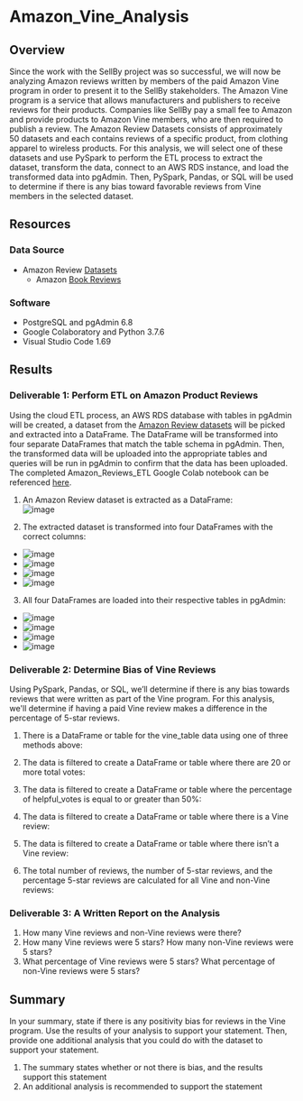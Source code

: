 # Amazon_Vine_Analysis

## Overview 
Since the work with the SellBy project was so successful, we will now be analyzing Amazon reviews written by members of the paid Amazon Vine program in order to present it to the SellBy stakeholders. The Amazon Vine program is a service that allows manufacturers and publishers to receive reviews for their products. Companies like SellBy pay a small fee to Amazon and provide products to Amazon Vine members, who are then required to publish a review. The Amazon Review Datasets consists of approximately 50 datasets and each contains reviews of a specific product, from clothing apparel to wireless products. For this analysis, we will select one of these datasets and use PySpark to perform the ETL process to extract the dataset, transform the data, connect to an AWS RDS instance, and load the transformed data into pgAdmin. Then, PySpark, Pandas, or SQL will be used to determine if there is any bias toward favorable reviews from Vine members in the selected dataset. 

## Resources
### Data Source 
-  Amazon Review [Datasets](https://s3.amazonaws.com/amazon-reviews-pds/tsv/index.txt)
    - Amazon [Book Reviews](https://s3.amazonaws.com/amazon-reviews-pds/tsv/amazon_reviews_us_Books_v1_02.tsv.gz)

### Software
- PostgreSQL and pgAdmin 6.8
- Google Colaboratory and Python 3.7.6
- Visual Studio Code 1.69

## Results
### Deliverable 1: Perform ETL on Amazon Product Reviews
Using the cloud ETL process, an AWS RDS database with tables in pgAdmin will be created, a dataset from the [Amazon Review datasets](https://s3.amazonaws.com/amazon-reviews-pds/tsv/index.txt) will be picked and extracted into a DataFrame. The DataFrame will be transformed into four separate DataFrames that match the table schema in pgAdmin. Then, the transformed data will be uploaded into the appropriate tables and queries will be run in pgAdmin to confirm that the data has been uploaded. The completed Amazon_Reviews_ETL Google Colab notebook can be referenced [here](https://github.com/lkachury/Amazon_Vine_Analysis/blob/main/Amazon_Reviews_ETL.ipynb).

1. An Amazon Review dataset is extracted as a DataFrame: <br /> ![image](https://user-images.githubusercontent.com/108038989/197368910-2cda65d4-d91d-466f-a3af-5759b7b98a65.png)

2. The extracted dataset is transformed into four DataFrames with the correct columns:
  - ![image](https://user-images.githubusercontent.com/108038989/197368941-64710340-7026-4639-8db2-524d1d42ab72.png)
  - ![image](https://user-images.githubusercontent.com/108038989/197368951-7f9e722b-8b4a-4740-b776-f9eb6031fe1a.png)
  - ![image](https://user-images.githubusercontent.com/108038989/197368960-03de0ff5-efdb-4d31-9a0f-12c72fbf4165.png)
  - ![image](https://user-images.githubusercontent.com/108038989/197368965-2e0d1521-73fd-4c34-8e35-5d8c497b5e97.png)

3. All four DataFrames are loaded into their respective tables in pgAdmin:
  - ![image](https://user-images.githubusercontent.com/108038989/197367003-4fd169b0-3a8b-4dbd-857c-4f8b211fbfa9.png)
  - ![image](https://user-images.githubusercontent.com/108038989/197367106-6a304499-a719-4f02-91d2-848a7dac8cbc.png)
  - ![image](https://user-images.githubusercontent.com/108038989/197367397-8010e696-4230-4b65-87d5-79c825f419be.png)
  - ![image](https://user-images.githubusercontent.com/108038989/197368811-b050063a-c02d-4e51-9877-b878a5333a58.png)

### Deliverable 2: Determine Bias of Vine Reviews
Using PySpark, Pandas, or SQL, we’ll determine if there is any bias towards reviews that were written as part of the Vine program. For this analysis, we'll determine if having a paid Vine review makes a difference in the percentage of 5-star reviews.

1. There is a DataFrame or table for the vine_table data using one of three methods above:

2. The data is filtered to create a DataFrame or table where there are 20 or more total votes:

3. The data is filtered to create a DataFrame or table where the percentage of helpful_votes is equal to or greater than 50%:

4. The data is filtered to create a DataFrame or table where there is a Vine review:

5. The data is filtered to create a DataFrame or table where there isn’t a Vine review:

6. The total number of reviews, the number of 5-star reviews, and the percentage 5-star reviews are calculated for all Vine and non-Vine reviews:

### Deliverable 3: A Written Report on the Analysis

1. How many Vine reviews and non-Vine reviews were there?
2. How many Vine reviews were 5 stars? How many non-Vine reviews were 5 stars?
3. What percentage of Vine reviews were 5 stars? What percentage of non-Vine reviews were 5 stars?

## Summary 
In your summary, state if there is any positivity bias for reviews in the Vine program. Use the results of your analysis to support your statement. Then, provide one additional analysis that you could do with the dataset to support your statement.

1. The summary states whether or not there is bias, and the results support this statement 
2. An additional analysis is recommended to support the statement
